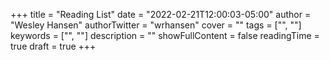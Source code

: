 +++
title = "Reading List"
date = "2022-02-21T12:00:03-05:00"
author = "Wesley Hansen"
authorTwitter = "wrhansen"
cover = ""
tags = ["", ""]
keywords = ["", ""]
description = ""
showFullContent = false
readingTime = true
draft = true
+++
